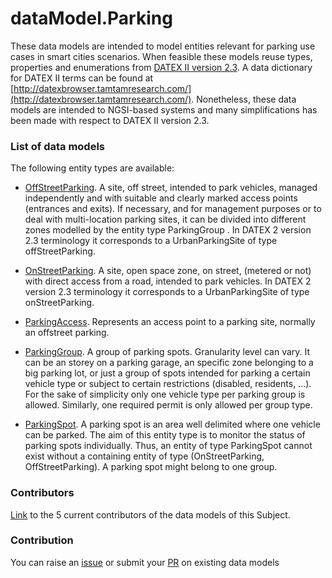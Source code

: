 # dataModel.Parking
These data models are intended to model entities relevant for parking use cases in smart cities scenarios. When feasible these models reuse types, properties and enumerations from [DATEX II version 2.3](http://www.datex2.eu/content/parking-publications-extension-v10a). A data dictionary for DATEX II terms can be found at [http://datexbrowser.tamtamresearch.com/](http://datexbrowser.tamtamresearch.com/).
Nonetheless, these data models are intended to NGSI-based systems and many simplifications has been made with respect to DATEX II version 2.3.

### List of data models

The following entity types are available:
- [OffStreetParking](https://github.com/smart-data-models/dataModel.Parking/blob/master/OffStreetParking/README.md). A site, off street, intended to park vehicles, managed independently and with suitable and clearly marked access points (entrances and exits). 
If necessary, and for management purposes or to deal with multi-location parking sites, 
it can be divided into different zones modelled by the entity type ParkingGroup .
In DATEX 2 version 2.3 terminology it corresponds to a UrbanParkingSite of type offStreetParking.


- [OnStreetParking](https://github.com/smart-data-models/dataModel.Parking/blob/master/OnStreetParking/README.md). A site, open space zone, on street, (metered or not) with direct access from a road, 
intended to park vehicles. In DATEX 2 version 2.3 terminology 
it corresponds to a UrbanParkingSite of type onStreetParking.


- [ParkingAccess](https://github.com/smart-data-models/dataModel.Parking/blob/master/ParkingAccess/README.md). Represents an access point to a parking site, normally an offstreet parking.


- [ParkingGroup](https://github.com/smart-data-models/dataModel.Parking/blob/master/ParkingGroup/README.md). A group of parking spots. Granularity level can vary. It can be an storey on a parking garage, 
an specific zone belonging to a big parking lot, or just a group of spots intended for parking a certain vehicle type or 
subject to certain restrictions (disabled, residents, ...).
For the sake of simplicity only one vehicle type per parking group is allowed. Similarly,
one required permit is only allowed per group type.


- [ParkingSpot](https://github.com/smart-data-models/dataModel.Parking/blob/master/ParkingSpot/README.md). A parking spot is an area well delimited where one vehicle can be parked.
The aim of this entity type is to monitor the status of parking spots
individually. Thus, an entity of type ParkingSpot cannot exist without a
containing entity of type (OnStreetParking, OffStreetParking). A parking
spot might belong to one group.




### Contributors
[Link](https://github.com/smart-data-models/dataModel.Parking/blob/master/CONTRIBUTORS.yaml) to the 5 current contributors of the data models of this Subject.


### Contribution
You can raise an [issue](https://github.com/smart-data-models/dataModel.Parking/issues) or submit your [PR](https://github.com/smart-data-models/dataModel.Parking/pulls) on existing data models


